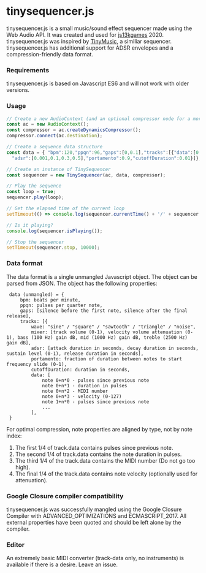 # tinysequencer.js
tinysequencer.js is a small music/sound effect sequencer made using the Web Audio API. It was created and used for [js13kgames](https://js13kgames.com/) 2020. tinysequencer.js was inspired by [TinyMusic](https://github.com/kevincennis/TinyMusic), a similiar sequencer. tinysequencer.js has additional support for ADSR envelopes and a compression-friendly data format.

### Requirements ###

tinysequencer.js is based on Javascript ES6 and will not work with older versions.

### Usage ###

```javascript
// Create a new AudioContext (and an optional compressor node for a more level sound)
const ac = new AudioContext();
const compressor = ac.createDynamicsCompressor();
compressor.connect(ac.destination);

// Create a sequence data structure
const data = { "bpm":120,"ppqn":96,"gaps":[0,0.1],"tracks":[{"data":[0,32,32,32,32, 16,16,16,16,16, 60,58,56,54,52, 127,127,127,127,127],"wave":"triangle","mixer":[0.1,0,1,1,1],
  "adsr":[0.001,0.1,0.3,0.5],"portamento":0.9,"cutoffDuration":0.01}]};

// Create an instance of TinySequencer
const sequencer = new TinySequencer(ac, data, compressor);

// Play the sequence
const loop = true;
sequencer.play(loop);

// Get the elapsed time of the current loop
setTimeout(() => console.log(sequencer.currentTime() + '/' + sequencer.duration), 2000);

// Is it playing?
console.log(sequencer.isPlaying());

// Stop the sequencer
setTimeout(sequencer.stop, 10000);
```

### Data format ###

The data format is a single unmangled Javascript object. The object can be parsed from JSON. The object has the following properties:

```
 data (unmangled) = {
     bpm: beats per minute,
     ppqn: pulses per quarter note,
     gaps: [silence before the first note, silence after the final release],
     tracks: [{
         wave: "sine" / "square" / "sawtooth" / "triangle" / "noise",
         mixer: [track volume (0-1), velocity volume attenuation (0-1), bass (100 Hz) gain dB, mid (1000 Hz) gain dB, treble (2500 Hz) gain dB],
         adsr: [attack duration in seconds, decay duration in seconds, sustain level (0-1), release duration in seconds],
         portamento: fraction of duration between notes to start frequency slide (0-1),
         cutoffDuration: duration in seconds,
         data: [
             note 0+n*0 - pulses since previous note
             note 0+n*1 - duration in pulses
             note 0+n*2 - MIDI number
             note 0+n*3 - velocity (0-127)
             note 1+n*0 - pulses since previous note
             ...
         ],
 }
```
For optimal compression, note properties are aligned by type, not by note index:
1. The first 1/4 of track.data contains pulses since previous note.
2. The second 1/4 of track.data contains the note duration in pulses.
3. The third 1/4 of the track.data contains the MIDI number (Do not go too high).
4. The final 1/4 of the track.data contains note velocity (optionally used for attenuation).

### Google Closure compiler compatibility ###

tinysequencer.js was successfully mangled using the Google Closure Compiler with ADVANCED_OPTIMIZATIONS and ECMASCRIPT_2017. All external properties have been quoted and should be left alone by the compiler.

### Editor ###

An extremely basic MIDI converter (track-data only, no instruments) is available if there is a desire. Leave an issue.
